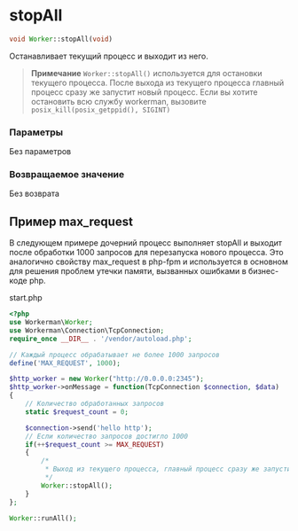 # stopAll
```php
void Worker::stopAll(void)
```

Останавливает текущий процесс и выходит из него.

> **Примечание**
> `Worker::stopAll()` используется для остановки текущего процесса. После выхода из текущего процесса главный процесс сразу же запустит новый процесс. Если вы хотите остановить всю службу workerman, вызовите `posix_kill(posix_getppid(), SIGINT)`

### Параметры
Без параметров

### Возвращаемое значение
Без возврата

## Пример max_request

В следующем примере дочерний процесс выполняет stopAll и выходит после обработки 1000 запросов для перезапуска нового процесса. Это аналогично свойству max_request в php-fpm и используется в основном для решения проблем утечки памяти, вызванных ошибками в бизнес-коде php.

start.php

```php
<?php
use Workerman\Worker;
use Workerman\Connection\TcpConnection;
require_once __DIR__ . '/vendor/autoload.php';

// Каждый процесс обрабатывает не более 1000 запросов
define('MAX_REQUEST', 1000);

$http_worker = new Worker("http://0.0.0.0:2345");
$http_worker->onMessage = function(TcpConnection $connection, $data)
{
    // Количество обработанных запросов
    static $request_count = 0;

    $connection->send('hello http');
    // Если количество запросов достигло 1000
    if(++$request_count >= MAX_REQUEST)
    {
        /*
         * Выход из текущего процесса, главный процесс сразу же запустит новый процесс для завершения перезапуска процесса
         */
        Worker::stopAll();
    }
};

Worker::runAll();
```

